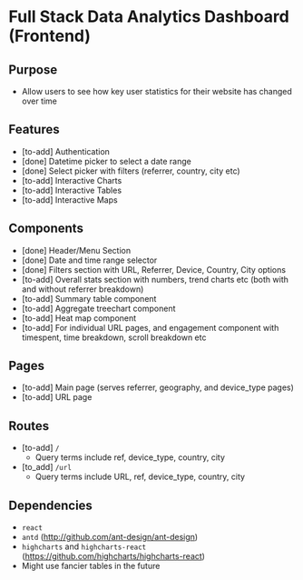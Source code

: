 # Full Stack Data Analytics Dashboard (Frontend)

## Purpose
- Allow users to see how key user statistics for their website has changed over time

## Features
- [to-add] Authentication
- [done] Datetime picker to select a date range
- [done] Select picker with filters (referrer, country, city etc)
- [to-add] Interactive Charts
- [to-add] Interactive Tables
- [to-add] Interactive Maps

## Components
- [done] Header/Menu Section
- [done] Date and time range selector
- [done] Filters section with URL, Referrer, Device, Country, City options
- [to-add] Overall stats section with numbers, trend charts etc (both with and without referrer breakdown)
- [to-add] Summary table component
- [to-add] Aggregate treechart component
- [to-add] Heat map component
- [to-add] For individual URL pages, and engagement component with timespent, time breakdown, scroll breakdown etc

## Pages
- [to-add] Main page (serves referrer, geography, and device_type pages)
- [to-add] URL page

## Routes
- [to-add] `/`
  - Query terms include ref, device_type, country, city
- [to_add] `/url`
  - Query terms include URL, ref, device_type, country, city

## Dependencies
- `react`
- `antd` (http://github.com/ant-design/ant-design)
- `highcharts` and `highcharts-react` (https://github.com/highcharts/highcharts-react)
- Might use fancier tables in the future